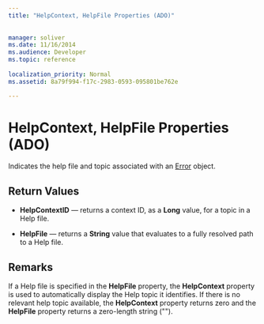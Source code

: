 ```yaml
---
title: "HelpContext, HelpFile Properties (ADO)"
 
 
manager: soliver
ms.date: 11/16/2014
ms.audience: Developer
ms.topic: reference
  
localization_priority: Normal
ms.assetid: 8a79f994-f17c-2983-0593-095801be762e

---
```


# HelpContext, HelpFile Properties (ADO)

Indicates the help file and topic associated with an [Error](error-object-ado.md) object. 
  
## Return Values

- **HelpContextID** — returns a context ID, as a **Long** value, for a topic in a Help file. 
    
- **HelpFile** — returns a **String** value that evaluates to a fully resolved path to a Help file. 
    
## Remarks

If a Help file is specified in the **HelpFile** property, the **HelpContext** property is used to automatically display the Help topic it identifies. If there is no relevant help topic available, the **HelpContext** property returns zero and the **HelpFile** property returns a zero-length string (""). 
  

